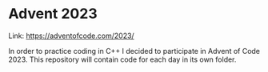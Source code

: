 # Advent 2023
Link: https://adventofcode.com/2023/

In order to practice coding in C++ I decided to participate in Advent of Code 2023. This repository will contain code for each day in its own folder.